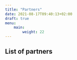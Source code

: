 ```yaml
---
title: "Partners"
date: 2021-08-17T09:40:13+02:00
draft: true
menu:
    main:
        weight: 22
---
```


## List of partners